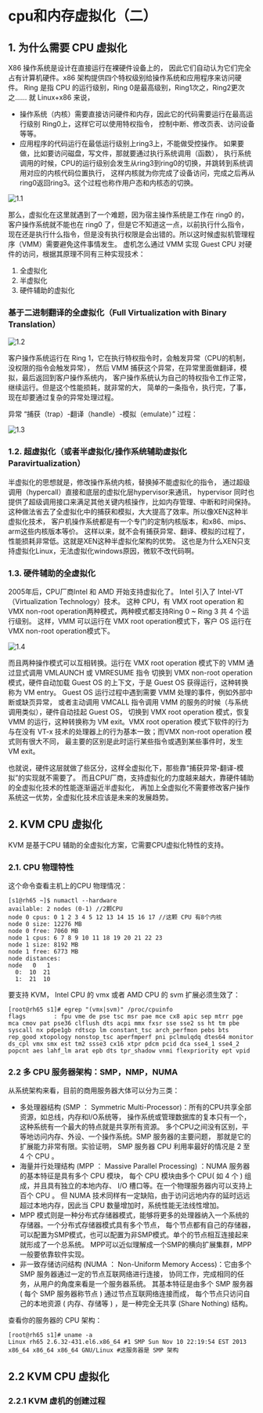 # cpu和内存虚拟化（二）

## 1. 为什么需要 CPU 虚拟化

X86 操作系统是设计在直接运行在裸硬件设备上的，
因此它们自动认为它们完全占有计算机硬件。x86 架构提供四个特权级别给操作系统和应用程序来访问硬件。 
Ring 是指 CPU 的运行级别，Ring 0是最高级别，Ring1次之，Ring2更次之…… 就 Linux+x86 来说， 
- 操作系统（内核）需要直接访问硬件和内存，因此它的代码需要运行在最高运行级别  Ring0上，这样它可以使用特权指令，
控制中断、修改页表、访问设备等等。 
- 应用程序的代码运行在最低运行级别上ring3上，不能做受控操作。
如果要做，比如要访问磁盘，写文件，那就要通过执行系统调用（函数），
执行系统调用的时候，CPU的运行级别会发生从ring3到ring0的切换，并跳转到系统调用对应的内核代码位置执行，
这样内核就为你完成了设备访问，完成之后再从ring0返回ring3。这个过程也称作用户态和内核态的切换。

![1.1](https://images0.cnblogs.com/blog2015/697113/201506/011405050662145.jpg)

那么，虚拟化在这里就遇到了一个难题，因为宿主操作系统是工作在 ring0 的，
客户操作系统就不能也在 ring0 了，但是它不知道这一点，以前执行什么指令，
现在还是执行什么指令，但是没有执行权限是会出错的。所以这时候虚拟机管理程序（VMM）需要避免这件事情发生。
 虚机怎么通过 VMM 实现 Guest CPU 对硬件的访问，根据其原理不同有三种实现技术：
1. 全虚拟化
2. 半虚拟化
3. 硬件辅助的虚拟化 

### 基于二进制翻译的全虚拟化（Full Virtualization with Binary Translation）

![1.2](https://images0.cnblogs.com/blog2015/697113/201506/011406053161018.jpg)

客户操作系统运行在 Ring 1，它在执行特权指令时，会触发异常（CPU的机制，没权限的指令会触发异常），
然后 VMM 捕获这个异常，在异常里面做翻译，模拟，最后返回到客户操作系统内，
客户操作系统认为自己的特权指令工作正常，继续运行。但是这个性能损耗，就非常的大，
简单的一条指令，执行完，了事，现在却要通过复杂的异常处理过程。

异常 “捕获（trap）-翻译（handle）-模拟（emulate）” 过程：

![1.3](https://images0.cnblogs.com/blog2015/697113/201506/011407133943983.jpg)

### 1.2. 超虚拟化（或者半虚拟化/操作系统辅助虚拟化 Paravirtualization） 

半虚拟化的思想就是，修改操作系统内核，替换掉不能虚拟化的指令，
通过超级调用（hypercall）直接和底层的虚拟化层hypervisor来通讯，
hypervisor 同时也提供了超级调用接口来满足其他关键内核操作，比如内存管理、中断和时间保持。
这种做法省去了全虚拟化中的捕获和模拟，大大提高了效率。所以像XEN这种半虚拟化技术，
客户机操作系统都是有一个专门的定制内核版本，和x86、mips、arm这些内核版本等价。
这样以来，就不会有捕获异常、翻译、模拟的过程了，性能损耗非常低。这就是XEN这种半虚拟化架构的优势。
这也是为什么XEN只支持虚拟化Linux，无法虚拟化windows原因，微软不改代码啊。

### 1.3. 硬件辅助的全虚拟化 

2005年后，CPU厂商Intel 和 AMD 开始支持虚拟化了。 Intel 引入了 Intel-VT （Virtualization Technology）技术。 
这种 CPU，有 VMX root operation 和 VMX non-root operation两种模式，两种模式都支持Ring 0 ~ Ring 3 共 4 个运行级别。
这样，VMM 可以运行在 VMX root operation模式下，客户 OS 运行在VMX non-root operation模式下。

![1.4](https://images0.cnblogs.com/blog2015/697113/201506/011409366449146.jpg)

而且两种操作模式可以互相转换。运行在 VMX root operation 模式下的 VMM 通过显式调用 VMLAUNCH 或 VMRESUME 指令
切换到 VMX non-root operation 模式，硬件自动加载 Guest OS 的上下文，于是 Guest OS 获得运行，这种转换称为 VM entry。
Guest OS 运行过程中遇到需要 VMM 处理的事件，例如外部中断或缺页异常，
或者主动调用 VMCALL 指令调用 VMM 的服务的时候（与系统调用类似），硬件自动挂起 Guest OS，
切换到 VMX root operation 模式，恢复 VMM 的运行，这种转换称为 VM exit。VMX root operation 模式下软件的行为
与在没有 VT-x 技术的处理器上的行为基本一致；而VMX non-root operation 模式则有很大不同，
最主要的区别是此时运行某些指令或遇到某些事件时，发生 VM exit。

也就说，硬件这层就做了些区分，这样全虚拟化下，那些靠“捕获异常-翻译-模拟”的实现就不需要了。
而且CPU厂商，支持虚拟化的力度越来越大，靠硬件辅助的全虚拟化技术的性能逐渐逼近半虚拟化，
再加上全虚拟化不需要修改客户操作系统这一优势，全虚拟化技术应该是未来的发展趋势。

## 2. KVM CPU 虚拟化

KVM 是基于CPU 辅助的全虚拟化方案，它需要CPU虚拟化特性的支持。

### 2.1. CPU 物理特性

这个命令查看主机上的CPU 物理情况：

	[s1@rh65 ~]$ numactl --hardware
	available: 2 nodes (0-1) //2颗CPU
	node 0 cpus: 0 1 2 3 4 5 12 13 14 15 16 17 //这颗 CPU 有8个内核
	node 0 size: 12276 MB
	node 0 free: 7060 MB
	node 1 cpus: 6 7 8 9 10 11 18 19 20 21 22 23
	node 1 size: 8192 MB
	node 1 free: 6773 MB
	node distances:
	node   0   1 
	  0:  10  21 
	  1:  21  10
	  
要支持 KVM， Intel CPU 的 vmx 或者 AMD CPU 的 svm 扩展必须生效了：

	[root@rh65 s1]# egrep "(vmx|svm)" /proc/cpuinfo
	flags        : fpu vme de pse tsc msr pae mce cx8 apic sep mtrr pge mca cmov pat pse36 clflush dts acpi mmx fxsr sse sse2 ss ht tm pbe syscall nx pdpe1gb rdtscp lm constant_tsc arch_perfmon pebs bts rep_good xtopology nonstop_tsc aperfmperf pni pclmulqdq dtes64 monitor ds_cpl vmx smx est tm2 ssse3 cx16 xtpr pdcm pcid dca sse4_1 sse4_2 popcnt aes lahf_lm arat epb dts tpr_shadow vnmi flexpriority ept vpid
	
### 2.2 多 CPU 服务器架构：SMP，NMP，NUMA

从系统架构来看，目前的商用服务器大体可以分为三类：

- 多处理器结构 (SMP ： Symmetric Multi-Processor)：所有的CPU共享全部资源，如总线，内存和I/O系统等，
操作系统或管理数据库的复本只有一个，这种系统有一个最大的特点就是共享所有资源。
多个CPU之间没有区别，平等地访问内存、外设、一个操作系统。SMP 服务器的主要问题，
那就是它的扩展能力非常有限。实验证明， SMP 服务器 CPU 利用率最好的情况是 2 至 4 个 CPU 。
- 海量并行处理结构 (MPP ： Massive Parallel Processing) ：NUMA 服务器的基本特征是具有多个 CPU 模块，
每个 CPU 模块由多个 CPU( 如 4 个 ) 组成，并且具有独立的本地内存、 I/O 槽口等。在一个物理服务器内可以支持上百个 CPU 。
但 NUMA 技术同样有一定缺陷，由于访问远地内存的延时远远超过本地内存，因此当 CPU 数量增加时，系统性能无法线性增加。
- MPP 模式则是一种分布式存储器模式，能够将更多的处理器纳入一个系统的存储器。一个分布式存储器模式具有多个节点，
每个节点都有自己的存储器，可以配置为SMP模式，也可以配置为非SMP模式。单个的节点相互连接起来就形成了一个总系统。
MPP可以近似理解成一个SMP的横向扩展集群，MPP一般要依靠软件实现。
- 非一致存储访问结构 (NUMA ： Non-Uniform Memory Access)：它由多个 SMP 服务器通过一定的节点互联网络进行连接，
协同工作，完成相同的任务，从用户的角度来看是一个服务器系统。
其基本特征是由多个 SMP 服务器 ( 每个 SMP 服务器称节点 ) 通过节点互联网络连接而成，
每个节点只访问自己的本地资源 ( 内存、存储等 ) ，是一种完全无共享 (Share Nothing) 结构。

查看你的服务器的 CPU 架构：

	[root@rh65 s1]# uname -a
	Linux rh65 2.6.32-431.el6.x86_64 #1 SMP Sun Nov 10 22:19:54 EST 2013 x86_64 x86_64 x86_64 GNU/Linux #这服务器是 SMP 架构 

## 2.2 KVM CPU 虚拟化

### 2.2.1 KVM 虚机的创建过程